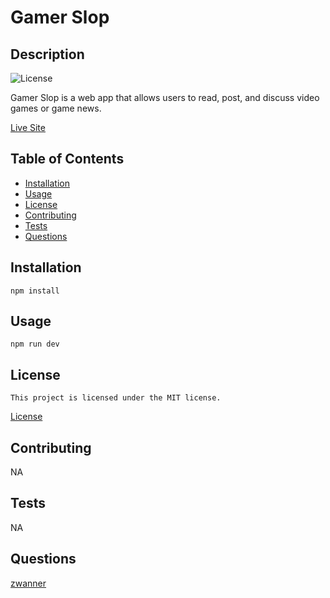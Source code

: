 # Gamer Slop
## Description
 ![License](https://img.shields.io/badge/License-MIT-blue.svg)
 
 Gamer Slop is a web app that allows users to read, post, and discuss video games or game news.

[Live Site](https://gamer-slop.onrender.com/)
 
## Table of Contents
 * [Installation](#installation)
 * [Usage](#usage)
 * [License](#license)
 * [Contributing](#contributing)
 * [Tests](#tests)
 * [Questions](#questions)
## Installation
 `npm install`
## Usage
 `npm run dev`
## License
    This project is licensed under the MIT license.
 [License](https://opensource.org/licenses/MIT)
## Contributing
 NA
## Tests
 NA
## Questions
 [zwanner](https://github.com/zwanner)
